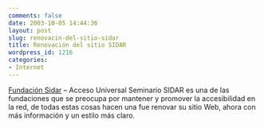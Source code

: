 ```yaml
---
comments: false
date: 2003-10-05 14:44:36
layout: post
slug: renovacin-del-sitio-sidar
title: Renovación del sitio SIDAR
wordpress_id: 1216
categories:
- Internet
---
```


[Fundación Sidar](http://www.sidar.org) – Acceso Universal Seminario SIDAR es una de las fundaciones que se preocupa por mantener y promover la accesibilidad en la red, de todas estas cosas hacen una fue renovar su sitio Web, ahora con más información y un estilo más claro.




 
